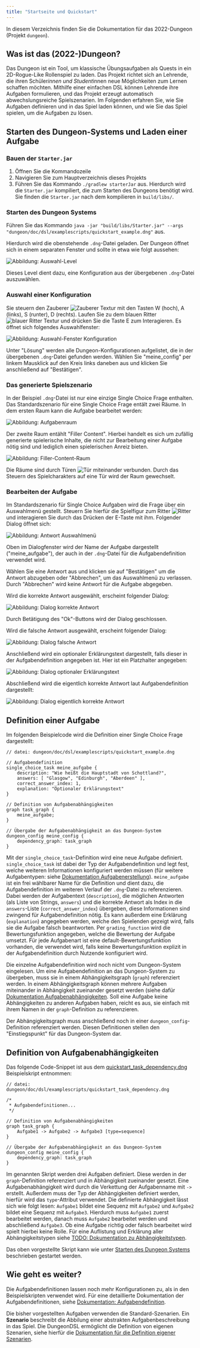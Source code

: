```yaml
---
title: "Startseite und Quickstart"
---
```


In diesem Verzeichnis finden Sie die Dokumentation für das 2022-Dungeon (Projekt `dungeon`).

## Was ist das (2022-)Dungeon?

Das Dungeon ist ein Tool, um klassische Übungsaufgaben als Quests in ein 2D-Rogue-Like Rollenspiel zu laden. Das Projekt richtet sich an Lehrende, die ihren Schüler*innen und Student*innen neue Möglichkeiten zum Lernen schaffen möchten. Mithilfe einer einfachen DSL können Lehrende ihre Aufgaben formulieren, und das Projekt erzeugt automatisch abwechslungsreiche Spielszenarien. Im Folgenden erfahren Sie, wie Sie Aufgaben definieren und in das Spiel laden können, und wie Sie das Spiel spielen, um die Aufgaben zu lösen.

## Starten des Dungeon-Systems und Laden einer Aufgabe

### Bauen der `Starter.jar`

1. Öffnen Sie die Kommandozeile
2. Navigieren Sie zum Hauptverzeichnis dieses Projekts
3. Führen Sie das Kommando `./gradlew starterJar` aus. Hierdurch wird die `Starter.jar` kompiliert, die zum Starten des Dungeons benötigt wird. Sie finden die `Starter.jar` nach dem kompilieren in `build/libs/`.

### Starten des Dungeon Systems

Führen Sie das Kommando `java -jar "build/libs/Starter.jar" --args "dungeon/doc/dsl/examplescripts/quickstart_example.dng"` aus.

Hierdurch wird die obenstehende `.dng`-Datei geladen. Der Dungeon öffnet sich in einem separaten Fenster und sollte in
etwa wie folgt aussehen:

![Abbildung: Auswahl-Level](dsl/img/quickstart_select_config_level.png)

Dieses Level dient dazu, eine Konfiguration aus der übergebenen `.dng`-Datei auszuwählen.

### Auswahl einer Konfiguration

Sie steuern den Zauberer ![Zauberer Textur](dsl/img/wizard.png) mit den Tasten W (hoch), A (links), S (runter), D (rechts).
Laufen Sie zu dem blauen Ritter ![blauer Ritter Textur](dsl/img/blue_knight.png) und drücken Sie die
Taste E zum Interagieren.
Es öffnet sich folgendes Auswahlfenster:

![Abbildung: Auswahl-Fenster Konfiguration](dsl/img/quickstart_select_config_menu.png)

Unter "Lösung" werden alle Dungeon-Konfigurationen aufgelistet, die in der übergebenen
`.dng`-Datei gefunden werden. Wählen Sie "meine_config" per linkem Mausklick auf den
Kreis links daneben aus und klicken Sie anschließend auf "Bestätigen".

### Das generierte Spielszenario

In der Beispiel `.dng`-Datei ist nur eine einzige Single Choice Frage enthalten. Das
Standardszenario für eine Single Choice Frage entält zwei Räume. In dem ersten Raum
kann die Aufgabe bearbeitet werden:

![Abbildung: Aufgabenraum](dsl/img/quickstart_questroom.png)

Der zweite Raum entählt "Filler Content". Hierbei
handelt es sich um zufällig generierte spielerische Inhalte, die nicht zur Bearbeitung
einer Aufgabe nötig sind und lediglich einen spielerischen Anreiz bieten.

![Abbildung: Filler-Content-Raum](dsl/img/quickstart_filler_room.png)

Die Räume sind durch Türen ![Tür](dsl/img/door.png) miteinander verbunden. Durch das
Steuern des Spielcharakters auf eine Tür wird der Raum gewechselt.

### Bearbeiten der Aufgabe

Im Standardszenario für Single Choice Aufgaben wird die Frage über ein Auswahlmenü
gestellt. Steuern Sie hierfür die Spielfigur zum Ritter ![Ritter](dsl/img/knight.png) und
interagieren Sie durch das Drücken der E-Taste mit ihm. Folgender Dialog öffnet sich:

![Abbildung: Antwort Auswahlmenü](dsl/img/quickstart_answer_menu.png)

Oben im Dialogfenster wird der Name der Aufgabe dargestellt ("meine_aufgabe"), der auch
in der `.dng`-Datei für die Aufgabendefinition verwendet wird.

Wählen Sie eine Antwort aus und klicken sie auf "Bestätigen" um die Antwort abzugeben oder
"Abbrechen", um das Auswahlmenü zu verlassen. Durch "Abbrechen" wird keine Antwort für
die Aufgabe abgegeben.

Wird die korrekte Antwort ausgewählt, erscheint folgender Dialog:

![Abbildung: Dialog korrekte Antwort](dsl/img/quickstart_correct.png)

Durch Betätigung des "Ok"-Buttons wird der Dialog geschlossen.

Wird die falsche Antwort ausgewählt, erscheint folgender Dialog:

![Abbildung: Dialog falsche Antwort](dsl/img/quickstart_false.png)

Anschließend wird ein optionaler Erklärungstext dargestellt, falls dieser in der
Aufgabendefinition angegeben ist. Hier ist ein Platzhalter angegeben:

![Abbildung: Dialog optionaler Erklärungstext](dsl/img/quickstart_explanation.png)

Abschließend wird die eigentlich korrekte Antwort laut Aufgabendefinition dargestellt:

![Abbildung: Dialog eigentlich korrekte Antwort](dsl/img/quickstart_correct_answer.png)

## Definition einer Aufgabe

Im folgenden Beispielcode wird die Definition einer Single Choice Frage dargestellt:

```
// datei: dungeon/doc/dsl/examplescripts/quickstart_example.dng

// Aufgabendefinition
single_choice_task meine_aufgabe {
    description: "Wie heißt die Hauptstadt von Schottland?",
    answers: [ "Glasgow", "Edinburgh", "Aberdeen" ],
    correct_answer_index: 1,
    explanation: "Optionaler Erklärungstext"
}

// Definition von Aufgabenabhängigkeiten
graph task_graph {
    meine_aufgabe;
}

// Übergabe der Aufgabenabhängigkeit an das Dungeon-System
dungeon_config meine_config {
    dependency_graph: task_graph
}
```

Mit der `single_choice_task`-Definition wird eine neue Aufgabe definiert.
`single_choice_task` ist dabei der Typ der Aufgabendefinition und legt fest, welche weiteren Informationen
konfiguriert werden müssen (für weitere Aufgabentypen: siehe [Dokumentation Aufgabenerstellung](dsl/task_definition.md)).
`meine_aufgabe` ist ein frei wählbarer Name für die Definition und dient dazu,
die Aufgabendefinition im weiteren Verlauf der `.dng`-Datei zu referenzieren.
Dabei werden der Aufgabentext (`description`), die möglichen Antworten (als Liste von Strings, `answers`)
und die korrekte Antwort als
Index in die `answers`-Liste (`correct_answer_index`) übergeben, diese Informationen sind zwingend
für Aufgabendefinition nötig. Es kann außerdem eine Erklärung (`explanation`) angegeben werden, welche
den Spielenden gezeigt wird, falls sie die Aufgabe falsch beantworten. Per `grading_function` wird
die Bewertungsfunktion angegeben, welche die Bewertung der Aufgabe umsetzt. Für jede Aufgabenart
ist eine default-Bewertungsfunktion vorhanden, die verwendet wird, falls keine Bewertungsfunktion
explizit in der Aufgabendefinition durch Nutzende konfiguriert wird.

Die einzelne Aufgabendefinition wird noch nicht vom Dungeon-System eingelesen. Um eine Aufgabendefinition
an das Dungeon-System zu übergeben, muss sie in einem Abhängigkeitsgraph (`graph`) referenziert werden.
In einem Abhängigkeitsgraph können mehrere Aufgaben miteinander in Abhängigkeit zueinander gesetzt werden
(siehe dafür [Dokumentation Aufgabenabhängigkeiten](control_mechanisms/petri_nets.md). Soll eine Aufgabe keine Abhängigkeiten zu anderen Aufgaben
haben, reicht es aus, sie einfach mit ihrem Namen in der `graph`-Definition zu referenzieren.

Der Abhängigkeitsgraph muss anschließend noch in einer `dungeon_config`-Definition referenziert werden.
Diesen Definitionen stellen den "Einstiegspunkt" für das Dungeon-System dar.

## Definition von Aufgabenabhängigkeiten

Das folgende Code-Snippet ist aus dem [quickstart_task_dependency.dng](dsl/examplescripts/quickstart_task_dependency.dng)
Beispielskript entnommen:

```
// datei: dungeon/doc/dsl/examplescripts/quickstart_task_dependency.dng

/*
 * Aufgabendefinitionen...
 */

// Definition von Aufgabenabhängigkeiten
graph task_graph {
    Aufgabe1 -> Aufgabe2 -> Aufgabe3 [type=sequence]
}

// Übergabe der Aufgabenabhängigkeit an das Dungeon-System
dungeon_config meine_config {
    dependency_graph: task_graph
}
```

Im genannten Skript werden drei Aufgaben definiert. Diese werden in der `graph`-Definition referenziert
und in Abhängigkeit zueinander gesetzt. Eine Aufgabenabhängigkeit wird durch die Verkettung der Aufgabenname
mit `->` erstellt. Außerdem muss der Typ der Abhängigkeiten definiert werden, hierfür wird das `type`-Attribut
verwendet. Die definierte Abhängigkeit lässt sich wie folgt lesen: `Aufgabe1` bildet eine Sequenz mit
`Aufgabe2` und `Aufgabe2` bildet eine Sequenz mit `Aufgabe3`. Hierdurch muss `Aufgabe1` zuerst bearbeitet werden,
danach muss `Aufgabe2` bearbeitet werden und abschließend `Aufgabe3`. Ob eine Aufgabe richtig oder falsch bearbeitet
wird spielt hierbei keine Rolle. Für eine Auflistung und Erklärung aller Abhängigkeitstypen siehe
[TODO: Dokumentation zu Abhängigkeitstypen](https://github.com/Programmiermethoden/Dungeon/issues/1215).

Das oben vorgestellte Skript kann wie unter [Starten des Dungeon Systems](#starten-des-dungeon-systems) beschrieben
gestartet werden.

## Wie geht es weiter?

Die Aufgabendefinitionen lassen noch mehr Konfigurationen zu, als in den Beispielskripten
verwendet wird. Für eine detaillierte Dokumentation der Aufgabendefinitionen, siehe [Dokumentation: Aufgabendefinition](dsl/task_definition.md).

Die bisher vorgestellten Aufgaben verwenden die Standard-Szenarien. Ein **Szenario**
beschreibt die Abbilung einer abstrakten Aufgabenbeschreibung in das Spiel.
Die DungeonDSL ermöglicht die Definition von eigenen Szenarien, siehe hierfür die
[Dokumentation für die Definition eigener Szenarien](dsl/scenario_builder.md).
